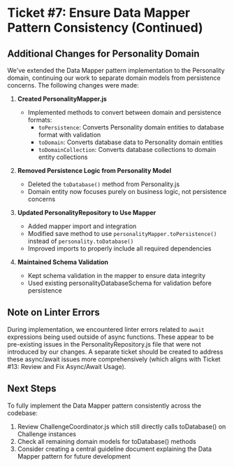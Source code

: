 # Ticket #7: Ensure Data Mapper Pattern Consistency (Continued)

## Additional Changes for Personality Domain

We've extended the Data Mapper pattern implementation to the Personality domain, continuing our work to separate domain models from persistence concerns. The following changes were made:

1. **Created PersonalityMapper.js**
   - Implemented methods to convert between domain and persistence formats:
     - `toPersistence`: Converts Personality domain entities to database format with validation
     - `toDomain`: Converts database data to Personality domain entities
     - `toDomainCollection`: Converts database collections to domain entity collections

2. **Removed Persistence Logic from Personality Model**
   - Deleted the `toDatabase()` method from Personality.js
   - Domain entity now focuses purely on business logic, not persistence concerns

3. **Updated PersonalityRepository to Use Mapper**
   - Added mapper import and integration
   - Modified save method to use `personalityMapper.toPersistence()` instead of `personality.toDatabase()`
   - Improved imports to properly include all required dependencies

4. **Maintained Schema Validation**
   - Kept schema validation in the mapper to ensure data integrity
   - Used existing personalityDatabaseSchema for validation before persistence

## Note on Linter Errors

During implementation, we encountered linter errors related to `await` expressions being used outside of async functions. These appear to be pre-existing issues in the PersonalityRepository.js file that were not introduced by our changes. A separate ticket should be created to address these async/await issues more comprehensively (which aligns with Ticket #13: Review and Fix Async/Await Usage).

## Next Steps

To fully implement the Data Mapper pattern consistently across the codebase:

1. Review ChallengeCoordinator.js which still directly calls toDatabase() on Challenge instances
2. Check all remaining domain models for toDatabase() methods
3. Consider creating a central guideline document explaining the Data Mapper pattern for future development 